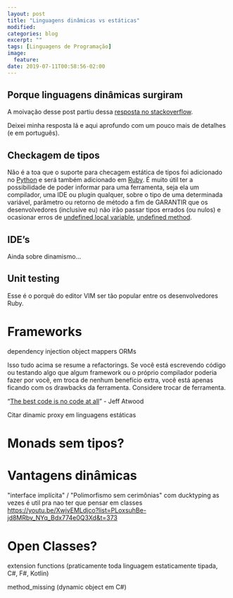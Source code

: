 ```yaml
---
layout: post
title: "Linguagens dinâmicas vs estáticas"
modified:
categories: blog
excerpt: ""
tags: [Linguagens de Programação]
image:
  feature:
date: 2019-07-11T00:58:56-02:00
---
```


## Porque linguagens dinâmicas surgiram

A moivação desse post partiu dessa [resposta no stackoverflow](https://stackoverflow.com/a/47558186/890890).

Deixei minha resposta lá e aqui aprofundo com um pouco mais de detalhes (e em português).

## Checkagem de tipos

Não é a toa que o suporte para checagem estática de tipos foi adicionado no [Python](https://docs.python.org/3/library/typing.html) e será também adicionado em [Ruby](https://codesmithdev.com/ruby-3-will-introduce-types/). É muito útil ter a possibilidade de poder informar para uma ferramenta, seja ela um compilador, uma IDE ou plugin qualquer, sobre o tipo de uma determinada variável, parâmetro ou retorno de método a fim de GARANTIR que os desenvolvedores (inclusive eu) não irão passar tipos errados (ou nulos) e ocasionar erros de [undefined local variable](https://stackoverflow.com/questions/9671259/ruby-local-variable-is-undefined), [undefined method](https://stackoverflow.com/questions/21072355/undefined-method-nomethoderror-ruby).

## IDE’s
Ainda sobre dinamismo...

## Unit testing
Esse é o porquê do editor VIM ser tão popular entre os desenvolvedores Ruby.

# Frameworks
dependency injection
object mappers
ORMs

Isso tudo acima se resume a refactorings. Se você está escrevendo código ou testando algo que algum framework ou o próprio compilador poderia fazer por você, em troca de nenhum benefício extra, você está apenas ficando com os drawbacks da ferramenta. Considere trocar de ferramenta.

“[The best code is no code at all](https://blog.codinghorror.com/the-best-code-is-no-code-at-all/)” - Jeff Atwood

Citar dinamic proxy em linguagens estáticas

# Monads sem tipos?

# Vantagens dinâmicas

"interface implícita" / "Polimorfismo sem cerimônias" com ducktyping as vezes é util pra nao ter que pensar em classes
https://youtu.be/XwjvEMLdjco?list=PLoxsuhBe-jd8MRbv_NYq_Bdx774e0Q3Xd&t=373

# Open Classes?
extension functions (praticamente toda linguagem estaticamente tipada, C#, F#, Kotlin)

method_missing (dynamic object em C#)



